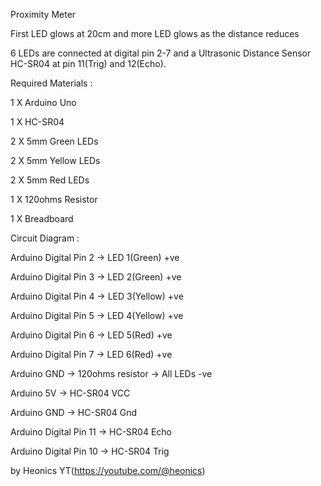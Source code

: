Proximity Meter

First LED glows at 20cm and more LED glows as the distance reduces

6 LEDs are connected at digital pin 2-7 and a Ultrasonic Distance Sensor HC-SR04 at pin 11(Trig) and 12(Echo).

Required Materials :

1 X Arduino Uno

1 X HC-SR04

2 X 5mm Green LEDs

2 X 5mm Yellow LEDs

2 X 5mm Red LEDs

1 X 120ohms Resistor

1 X Breadboard

Circuit Diagram :

Arduino Digital Pin 2 -> LED 1(Green) +ve 

Arduino Digital Pin 3 -> LED 2(Green) +ve 

Arduino Digital Pin 4 -> LED 3(Yellow) +ve 

Arduino Digital Pin 5 -> LED 4(Yellow) +ve 

Arduino Digital Pin 6 -> LED 5(Red) +ve 

Arduino Digital Pin 7 -> LED 6(Red) +ve 

Arduino GND -> 120ohms resistor -> All LEDs -ve

Arduino 5V -> HC-SR04 VCC

Arduino GND -> HC-SR04 Gnd

Arduino Digital Pin 11 -> HC-SR04 Echo

Arduino Digital Pin 10 -> HC-SR04 Trig

by Heonics YT(https://youtube.com/@heonics)
